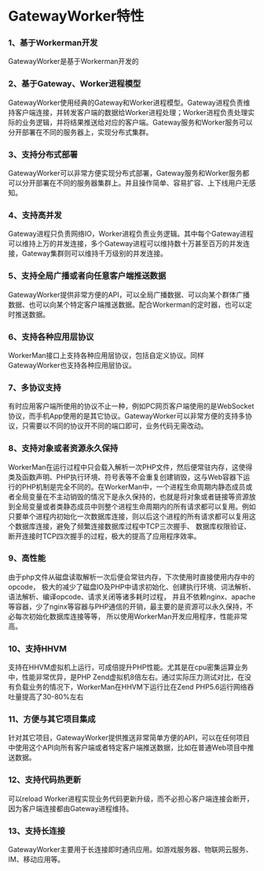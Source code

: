 # GatewayWorker特性

### 1、基于Workerman开发
GatewayWorker是基于Workerman开发的

### 2、基于Gateway、Worker进程模型
GatewayWorker使用经典的Gateway和Worker进程模型。Gateway进程负责维持客户端连接，并转发客户端的数据给Worker进程处理；Worker进程负责处理实际的业务逻辑，并将结果推送给对应的客户端。Gateway服务和Worker服务可以分开部署在不同的服务器上，实现分布式集群。

### 3、支持分布式部署
GatewayWorker可以非常方便实现分布式部署，Gateway服务和Worker服务都可以分开部署在不同的服务器集群上。并且操作简单、容易扩容、上下线用户无感知。

### 4、支持高并发
Gateway进程只负责网络IO，Worker进程负责业务逻辑。其中每个Gateway进程可以维持上万的并发连接，多个Gateway进程可以维持数十万甚至百万的并发连接，Gateway集群则可以维持千万级别的并发连接。

### 5、支持全局广播或者向任意客户端推送数据
GatewayWorker提供非常方便的API，可以全局广播数据、可以向某个群体广播数据、也可以向某个特定客户端推送数据。配合Workerman的定时器，也可以定时推送数据。

### 6、支持各种应用层协议
WorkerMan接口上支持各种应用层协议，包括自定义协议。同样GatewayWorker也支持各种应用层协议。

### 7、多协议支持
有时应用客户端所使用的协议不止一种，例如PC网页客户端使用的是WebSocket协议，而手机App使用的是其它协议。GatewayWorker可以非常方便的支持多协议，只需要以不同的协议开不同的端口即可，业务代码无需改动。

### 8、支持对象或者资源永久保持
WorkerMan在运行过程中只会载入解析一次PHP文件，然后便常驻内存，这使得类及函数声明、PHP执行环境、符号表等不会重复创建销毁，这与Web容器下运行的PHP机制是完全不同的。在WorkerMan中，一个进程生命周期内静态成员或者全局变量在不主动销毁的情况下是永久保持的，也就是将对象或者链接等资源放到全局变量或者类静态成员中则整个进程生命周期内的所有请求都可以复用。例如只要单个进程内初始化一次数据库连接，则以后这个进程的所有请求都可以复用这个数据库连接，避免了频繁连接数据库过程中TCP三次握手、 数据库权限验证、断开连接时TCP四次握手的过程，极大的提高了应用程序效率。

### 9、高性能
由于php文件从磁盘读取解析一次后便会常驻内存，下次使用时直接使用内存中的opcode， 极大的减少了磁盘IO及PHP中请求初始化、创建执行环境、词法解析、语法解析、编译opcode、请求关闭等诸多耗时过程， 并且不依赖nginx、apache等容器，少了nginx等容器与PHP通信的开销，最主要的是资源可以永久保持，不必每次初始化数据库连接等等， 所以使用WorkerMan开发应用程序，性能非常高。

### 10、支持HHVM
支持在HHVM虚拟机上运行，可成倍提升PHP性能。尤其是在cpu密集运算业务中，性能非常优异，是PHP Zend虚拟机8倍左右。通过实际压力测试对比，在没有负载业务的情况下，WorkerMan在HHVM下运行比在Zend PHP5.6运行网络吞吐量提高了30-80%左右

### 11、方便与其它项目集成
针对其它项目，GatewayWorker提供推送非常简单方便的API，可以在任何项目中使用这个API向所有客户端或者特定客户端推送数据，比如在普通Web项目中推送数据。

### 12、支持代码热更新
可以reload Worker进程实现业务代码更新升级，而不必担心客户端连接会断开，因为客户端连接都由Gateway进程维持。

### 13、支持长连接
GatewayWorker主要用于长连接即时通讯应用。如游戏服务器、物联网云服务、IM、移动应用等。



